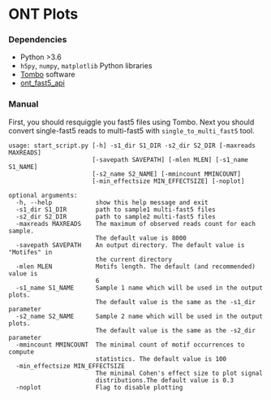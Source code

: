 # ONT Plots

### Dependencies
* Python >3.6
* `h5py`, `numpy`, `matplotlib` Python libraries
* [Tombo](https://github.com/nanoporetech/tombo) software
* [ont_fast5_api](https://github.com/nanoporetech/ont_fast5_api)
### Manual

First, you should resquiggle you fast5 files using Tombo. 
Next you should convert single-fast5 reads to multi-fast5 with `single_to_multi_fast5` tool.

```
usage: start_script.py [-h] -s1_dir S1_DIR -s2_dir S2_DIR [-maxreads MAXREADS]
                       [-savepath SAVEPATH] [-mlen MLEN] [-s1_name S1_NAME]
                       [-s2_name S2_NAME] [-mmincount MMINCOUNT]
                       [-min_effectsize MIN_EFFECTSIZE] [-noplot]

optional arguments:
  -h, --help            show this help message and exit
  -s1_dir S1_DIR        path to sample1 multi-fast5 files
  -s2_dir S2_DIR        path to sample2 multi-fast5 files
  -maxreads MAXREADS    The maximum of observed reads count for each sample.
                        The default value is 8000
  -savepath SAVEPATH    An output directory. The default value is "Motifes" in
                        the current directory
  -mlen MLEN            Motifs length. The default (and recommended) value is
                        6
  -s1_name S1_NAME      Sample 1 name which will be used in the output plots.
                        The default value is the same as the -s1_dir parameter
  -s2_name S2_NAME      Sample 2 name which will be used in the output plots.
                        The default value is the same as the -s2_dir parameter
  -mmincount MMINCOUNT  The minimal count of motif occurrences to compute
                        statistics. The default value is 100
  -min_effectsize MIN_EFFECTSIZE
                        The minimal Cohen's effect size to plot signal
                        distributions.The default value is 0.3
  -noplot               Flag to disable plotting
```
